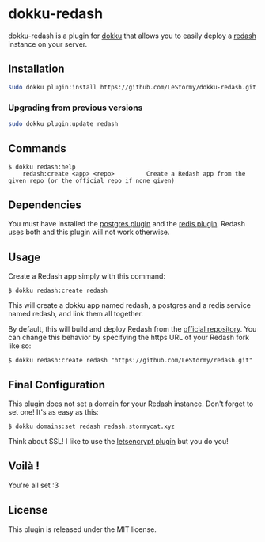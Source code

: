 # dokku-redash

dokku-redash is a plugin for [dokku][dokku] that allows you to easily deploy a [redash][redash] instance on your server.

## Installation

```sh
sudo dokku plugin:install https://github.com/LeStormy/dokku-redash.git
```

### Upgrading from previous versions

```sh
sudo dokku plugin:update redash
```

## Commands

```
$ dokku redash:help
    redash:create <app> <repo>         Create a Redash app from the given repo (or the official repo if none given)
```

## Dependencies

You must have installed the [postgres plugin][dokku-postgres] and the [redis plugin][dokku-redis].
Redash uses both and this plugin will not work otherwise.

## Usage

Create a Redash app simply with this command:

`$ dokku redash:create redash`

This will create a dokku app named redash, a postgres and a redis service named redash, and link them all together.

By default, this will build and deploy Redash from the [official repository][redash].
You can change this behavior by specifying the https URL of your Redash fork like so: 

`$ dokku redash:create redash "https://github.com/LeStormy/redash.git"`

## Final Configuration

This plugin does not set a domain for your Redash instance. Don't forget to set one!
It's as easy as this: 

`$ dokku domains:set redash redash.stormycat.xyz`

Think about SSL! I like to use the [letsencrypt plugin][dokku-letsencrypt] but you do you!

## Voilà !

You're all set :3

## License

This plugin is released under the MIT license.

[dokku]: https://github.com/dokku/dokku
[redash]: https://redash.io
[dokku-postgres]: https://github.com/dokku/dokku-postgres
[dokku-redis]: https://github.com/dokku/dokku-redis
[dokku-letsencrypt]: https://github.com/dokku/dokku-letsencrypt
